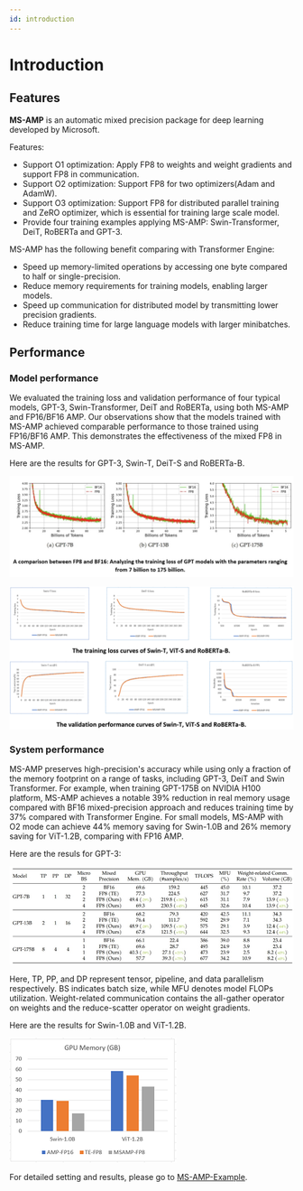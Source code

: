 ```yaml
---
id: introduction
---
```


# Introduction

## Features

__MS-AMP__ is an automatic mixed precision package for deep learning developed by Microsoft.

Features:

* Support O1 optimization: Apply FP8 to weights and weight gradients and support FP8 in communication.
* Support O2 optimization: Support FP8 for two optimizers(Adam and AdamW).
* Support O3 optimization: Support FP8 for distributed parallel training and ZeRO optimizer, which is essential for training large scale model.
* Provide four training examples applying MS-AMP: Swin-Transformer, DeiT, RoBERTa and GPT-3.

MS-AMP has the following benefit comparing with Transformer Engine:

* Speed up memory-limited operations by accessing one byte compared to half or single-precision.
* Reduce memory requirements for training models, enabling larger models.
* Speed up communication for distributed model by transmitting lower precision gradients.
* Reduce training time for large language models with larger minibatches.

## Performance

### Model performance

We evaluated the training loss and validation performance of four typical models, GPT-3, Swin-Transformer, DeiT and RoBERTa, using both MS-AMP and FP16/BF16 AMP. Our observations show that the models trained with MS-AMP achieved comparable performance to those trained using FP16/BF16 AMP. This demonstrates the effectiveness of the mixed FP8 in MS-AMP.

Here are the results for GPT-3, Swin-T, DeiT-S and RoBERTa-B.

![image](./assets/gpt-loss.png)

![image](./assets/performance.png)

### System performance

MS-AMP preserves high-precision's accuracy while using only a fraction of the memory footprint on a range of tasks, including GPT-3, DeiT and Swin Transformer. For example, when training GPT-175B on NVIDIA H100 platform, MS-AMP achieves a notable 39% reduction in real memory usage compared with BF16 mixed-precision approach and reduces training time by 37% compared with Transformer Engine. For small models, MS-AMP with O2 mode can achieve 44% memory saving for Swin-1.0B and 26% memory saving for ViT-1.2B, comparing with FP16 AMP.

Here are the resuls for GPT-3:

![Image](./assets/gpt-performance.png)

Here, TP, PP, and DP represent tensor, pipeline, and data parallelism respectively. BS indicates batch size, while MFU denotes model FLOPs utilization. Weight-related communication contains the all-gather operator on weights and the reduce-scatter operator on weight gradients.

Here are the results for Swin-1.0B and ViT-1.2B.

![Image](./assets/gpu-memory.png)

For detailed setting and results, please go to [MS-AMP-Example](https://github.com/Azure/MS-AMP-Examples).

